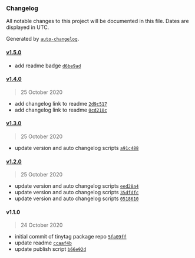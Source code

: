 ### Changelog

All notable changes to this project will be documented in this file. Dates are displayed in UTC.

Generated by [`auto-changelog`](https://github.com/CookPete/auto-changelog).

#### [v1.5.0](https://github.com/BrianJVarley/tinytag/compare/v1.4.0...v1.5.0)

- add readme badge [`d6be9ad`](https://github.com/BrianJVarley/tinytag/commit/d6be9ad18faa8761166de991d7b06ce5c0b14022)

#### [v1.4.0](https://github.com/BrianJVarley/tinytag/compare/v1.3.0...v1.4.0)

> 25 October 2020

- add changelog link to readme [`2d9c517`](https://github.com/BrianJVarley/tinytag/commit/2d9c517bf10c528433606eaff1ca15aa5363a44f)
- add changelog link to readme [`0cd210c`](https://github.com/BrianJVarley/tinytag/commit/0cd210c361d2ce0ad63cf8fc26791a7390321a3f)

#### [v1.3.0](https://github.com/BrianJVarley/tinytag/compare/v1.2.0...v1.3.0)

> 25 October 2020

- update version and auto changelog scripts [`a91c488`](https://github.com/BrianJVarley/tinytag/commit/a91c4882ca0f009a351b86db6b9941077fbde820)

#### [v1.2.0](https://github.com/BrianJVarley/tinytag/compare/v1.1.0...v1.2.0)

> 25 October 2020

- update version and auto changelog scripts [`eed28a4`](https://github.com/BrianJVarley/tinytag/commit/eed28a4fba74562d0c83e188c02d318f0b360d54)
- update version and auto changelog scripts [`35dfdfc`](https://github.com/BrianJVarley/tinytag/commit/35dfdfcbc140785859b05b505c4609da49883d2c)
- update version and auto changelog scripts [`0518610`](https://github.com/BrianJVarley/tinytag/commit/05186101cc9e25ca553df65a612525f0e1afae2f)

#### v1.1.0

> 24 October 2020

- initial commit of tinytag package repo [`5fa09ff`](https://github.com/BrianJVarley/tinytag/commit/5fa09ff03ee31dca871e1da80327215915da2e1c)
- update readme [`ccaaf4b`](https://github.com/BrianJVarley/tinytag/commit/ccaaf4b0b617e404a7520faf7cf3ad1ee283c7ff)
- update publish script [`b66e92d`](https://github.com/BrianJVarley/tinytag/commit/b66e92d21e294cc26f4bd2a8fa9ea1fe1452f657)
